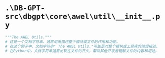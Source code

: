 # `.\DB-GPT-src\dbgpt\core\awel\util\__init__.py`

```py
"""The AWEL Utils."""
# 这是一个文档字符串，通常用来描述整个模块或文件的作用和功能。
# 在这个例子中，文档字符串" The AWEL Utils."可能是对整个模块或工具库的简短描述。
# 在Python中，文档字符串通常出现在文件的开头，帮助其他开发者理解文件的内容和用途。
```